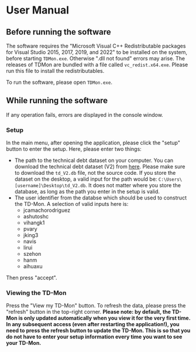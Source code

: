# User Manual

## Before running the software
The software requires the "Microsoft Visual C++ Redistributable packages for Visual Studio 2015, 2017, 2019, and 2022" to be installed on the system, before starting `TDMon.exe`. Otherwise ".dll not found" errors may arise. The releases of TDMon are bundled with a file called `vc_redist.x64.exe`. Please run this file to install the redistributables.

To run the software, please open `TDMon.exe`.

## While running the software
If any operation fails, errors are displayed in the console window.

### Setup
In the main menu, after opening the application, please click the "setup" button to enter the setup.
Here, please enter two things:
- The path to the technical debt dataset on your computer. You can download the technical debt dataset (V2) from [here](https://github.com/clowee/The-Technical-Debt-Dataset/releases/tag/2.0.1). Please make sure to download the `td_V2.db` file, not the source code. If you store the dataset on the desktop, a valid input for the path would be: `C:\Users\[username]\Desktop\td_V2.db`. It does not matter where you store the database, as long as the path you enter in the setup is valid.
- The user identifier from the databse which should be used to construct the TD-Mon. A selection of valid inputs here is:
	- jcamachorodriguez
	- ashutoshc
	- vihangk1
	- pvary
	- jking3
	- navis
	- lirui
	- szehon
	- hanm
	- aihuaxu

Then press "accept".

### Viewing the TD-Mon
Press the "View my TD-Mon" button. To refresh the data, please press the "refresh" button in the top-right corner. **Please note: by default, the TD-Mon is only updated automatically when you view it for the very first time. In any subsequent access (even after restarting the application!), you need to press the refresh button to update the TD-Mon. This is so that you do not have to enter your setup information every time you want to see your TD-Mon.**
